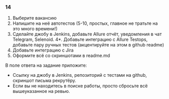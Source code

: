 ### 14
1. Выберите вакансию
2. Напишите на неё автотестов (5-10, простых, главное не тратьте на это много времени!)
3. Сделайте джобу в Jenkins, добавьте Allure отчёт, уведомления в чат Telegram, Selenoid.
4*. Добавьте интеграцию с Allure Testops, добавьте пару ручных тестов  (акцентируйте на этом в github readme)
5. Добавьте интеграцию с Jira
6. Оформите всё со скриншотами в readme.md

В поле ответа на задание приложите:
- Ссылку на джобу в Jenkins, репозиторий с тестами на github, скриншот письма рекрутёру.
- Если вы не находитесь в поиске работы, просто сбросьте всё вышеуказанное на ревью.
